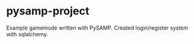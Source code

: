 # pysamp-project

Example gamemode written with PySAMP. Created login/register system with sqlalchemy.
